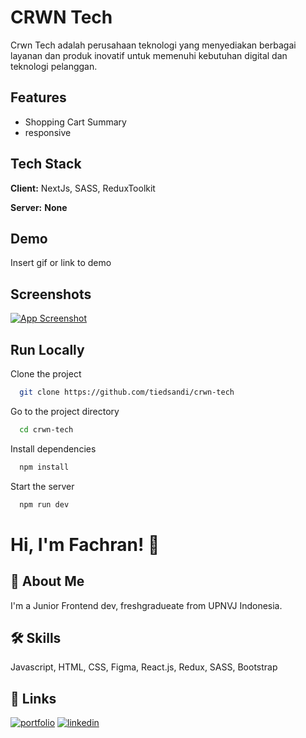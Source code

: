 # CRWN Tech

Crwn Tech adalah perusahaan teknologi yang menyediakan berbagai layanan dan produk inovatif untuk memenuhi kebutuhan digital dan teknologi pelanggan.

## Features

- Shopping Cart Summary
- responsive

## Tech Stack

**Client:** NextJs, SASS, ReduxToolkit

**Server:** **None**

## Demo

Insert gif or link to demo

## Screenshots

[![App Screenshot](https://cdn.dribbble.com/userupload/15100569/file/original-806bede7952f140dc7633398cfd73213.png?resize=1600x1209)](https://dribbble.com/shots/24351658-Uptech-Tech-eCommerce-Website-UI-Kit)

## Run Locally

Clone the project

```bash
  git clone https://github.com/tiedsandi/crwn-tech
```

Go to the project directory

```bash
  cd crwn-tech
```

Install dependencies

```bash
  npm install
```

Start the server

```bash
  npm run dev
```

# Hi, I'm Fachran! 👋

## 🚀 About Me

I'm a Junior Frontend dev, freshgradueate from UPNVJ Indonesia.

## 🛠 Skills

Javascript, HTML, CSS, Figma, React.js, Redux, SASS, Bootstrap

## 🔗 Links

[![portfolio](https://img.shields.io/badge/my_portfolio-000?style=for-the-badge&logo=ko-fi&logoColor=white)](https://fachran-sandi.netlify.app/)
[![linkedin](https://img.shields.io/badge/linkedin-0A66C2?style=for-the-badge&logo=linkedin&logoColor=white)](https://www.linkedin.com/in/fachransandi/)
